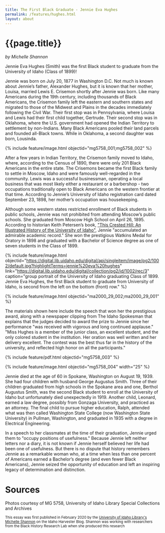 ```yaml
---
title: The First Black Graduate - Jennie Eva Hughes
permalink: /features/hughes.html
layout: about
---
```


# {{page.title}}

*by Michelle Shannon*

Jennie Eva Hughes (Smith) was the first Black student to graduate from the University of Idaho (Class of 1899)!

Jennie was born on July 20, 1877 in Washington D.C. Not much  is known about Jennie’s father, Alexander Hughes, but it is known that her mother, Louisa, married Lewis E. Crisemon shortly after Jennie was born. Like many Americans during the 19th century, including thousands of Black Americans, the Crisemon family left the eastern and southern states and migrated to those of the Midwest and Plains in the decades immediately following the Civil War. Their first stop was in Pennsylvania, where Louisa and Lewis had their first child together, Gertrude. Their second stop was in Oklahoma, where the U.S. government had opened the Indian Territory to settlement by non-Indians. Many Black Americans pooled their land parcels and founded all-Black towns. While in Oklahoma, a second daughter was born, Lousinda. 

{% include feature/image.html objectid="mg5758_001;mg5758_002" %}

After a few years in Indian Territory, the Crisemon family moved to Idaho, where, according to the Census of 1890, there were only 201 Black Americans in the entire state. The Crisemons became the first Black family to settle in Moscow, Idaho and were famously well-regarded in the community. Lewis was a successful businessman, operating a local business that was most likely either a restaurant or a barbershop - two occupations traditionally open to Black Americans on the western frontier at that time. According to Jennie’s University of Idaho registration card dated September 23, 1898, her mother’s occupation was housekeeping.

Although some western states restricted enrollment of Black students in public schools, Jennie was not prohibited from attending Moscow’s public schools. She graduated from Moscow High School on April 26, 1895. According to historian Keith Petersen’s book, ["This Crested Hill: An Illustrated History of the University of Idaho"](https://alliance-primo.hosted.exlibrisgroup.com/primo-explore/fulldisplay?docid=CP71161949450001451&context=L&vid=UID&lang=en_US&search_scope=everything&adaptor=Local%20Search%20Engine&tab=default_tab&query=any,contains,this%20crested%20hill&sortby=rank), Jennie "accumulated an admirable academic record." She won the prestigious Watkins Medal for Oratory in 1898 and graduated with a Bachelor of Science degree as one of seven students in the Class of 1899.

{% include feature/image.html objectid="https://digital.lib.uidaho.edu/digital/api/singleitem/image/pg2/1002/default.jpg?highlightTerms=jennie%20eva%20hughes" link="https://digital.lib.uidaho.edu/digital/collection/pg2/id/1002/rec/3" caption="group portrait of the University of Idaho graduating Class of 1899. Jennie Eva Hughes, the first Black student to graduate from University of Idaho, is second from the left on the bottom (front) row." %}

{% include feature/image.html objectid="ma2000_29_002;ma2000_29_001" %}

The materials shown here include the speech that won her the prestigious award, along with a newspaper clipping from The Idaho Spokesman that explains that the judges decided to award the prize to Jennie since her performance "was received with vigorous and long continued applause." "Miss Hughes is a member of the junior class, an excellent student, and the only colored student in the institution. Her oration was well written and her delivery excellent. The contest was the best thus far in the history of the university, and reflected high honor on all the participants."

{% include feature/pdf.html objectid="mg5758_003" %}

{% include feature/image.html objectid="mg5758_004" width="25" %}

Jennie died at the age of 60 in Spokane, Washington on August 19, 1939. She had four children with husband George Augustus Smith. Three of their children graduated from high schools in the Spokane area and one, Berthol Augustus Smith, was the second Black student to enroll at the University of Idaho but unfortunately died unexpectedly in 1919. Another child, Leonard, earned a law degree, possibly from Gonzaga University, and practiced as an attorney. The final child to pursue higher education, Ralph, attended what was then called Washington State College (now Washington State University) in Pullman, Washington, and graduated in 1935 with a degree in Electrical Engineering.

In a speech to her classmates at the time of their graduation, Jennie urged them to "occupy positions of usefulness." Because Jennie left neither letters nor a diary, it is not known if Jennie herself believed her life had been one of usefulness. But there is no dispute that history remembers Jennie as a remarkable woman who, at a time when less than one percent of Americans earned a Bachelor’s degree (and even fewer Black Americans), Jennie seized the opportunity of education and left an inspiring legacy of determination and distinction.

# Sources

Photos courtesy of MG 5758, University of Idaho Library Special Collections and Archives

<small>This essay was first published in February 2020 by the <a href="https://harvester.lib.uidaho.edu/contributors/michelleshannon.html" target="_blank">University of Idaho Library's Michelle Shannon</a> on the Idaho Harvester Blog. Shannon was working with researchers from the Black History Research Lab when she produced this research</small>